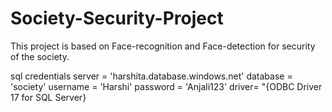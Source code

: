 # Society-Security-Project
This project is based on Face-recognition and Face-detection for security of the society.


sql credentials
server = 'harshita.database.windows.net'
    database = 'society'
    username = 'Harshi'
    password = 'Anjali123'
    driver= "{ODBC Driver 17 for SQL Server}
